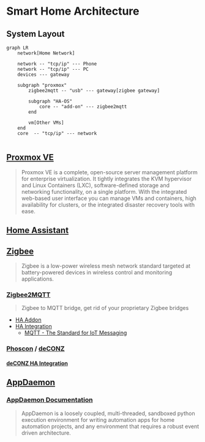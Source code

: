 # Smart Home Architecture

## System Layout

```mermaid
graph LR
    network[Home Network]

    network -- "tcp/ip" --- Phone
    network -- "tcp/ip" --- PC
    devices --- gateway

    subgraph "proxmox"
        zigbee2mqtt -- "usb" --- gateway[zigbee gateway]

        subgraph "HA-OS"
            core -- "add-on" --- zigbee2mqtt            
        end
        
        vm[Other VMs]
    end
    core  -- "tcp/ip" --- network
    
```

## [Proxmox VE](https://www.proxmox.com/en/proxmox-virtual-environment/overview)

> Proxmox VE is a complete, open-source server management platform for enterprise virtualization. It tightly integrates the KVM hypervisor and Linux Containers (LXC), software-defined storage and networking functionality, on a single platform. With the integrated web-based user interface you can manage VMs and containers, high availability for clusters, or the integrated disaster recovery tools with ease.

## [Home Assistant](https://www.home-assistant.io/)

## [Zigbee](https://en.wikipedia.org/wiki/Zigbee)

> Zigbee is a low-power wireless mesh network standard targeted at battery-powered devices in wireless control and monitoring applications.

### [Zigbee2MQTT](https://www.zigbee2mqtt.io/)

> Zigbee to MQTT bridge, get rid of your proprietary Zigbee bridges

- [HA Addon](https://github.com/zigbee2mqtt/hassio-zigbee2mqtt)
- [HA Integration](https://www.home-assistant.io/integrations/mqtt/)
    - [MQTT - The Standard for IoT Messaging](https://mqtt.org/)

### [Phoscon](https://phoscon.de/en/conbee2/software) / [deCONZ](https://www.dresden-elektronik.com/wireless/software/deconz.html)

#### [deCONZ HA Integration](https://www.home-assistant.io/integrations/deconz/)

## [AppDaemon](https://github.com/AppDaemon/appdaemon)

### [AppDaemon Documentation](https://appdaemon.readthedocs.io/en/latest/)

> AppDaemon is a loosely coupled, multi-threaded, sandboxed python execution environment for writing automation apps for home automation projects, and any environment that requires a robust event driven architecture.